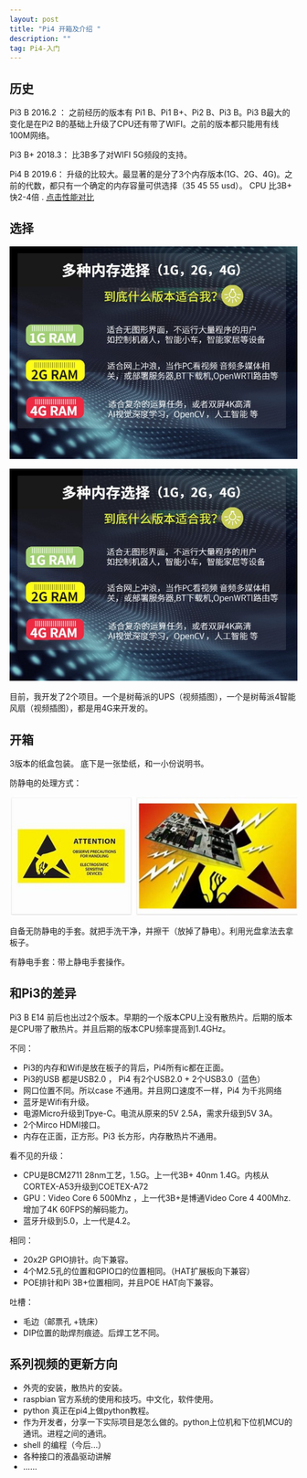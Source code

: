 ```yaml
---
layout: post
title: "Pi4 开箱及介绍 "
description: ""
tag: Pi4-入门 
---   
```




## 历史

Pi3 B 2016.2 ： 之前经历的版本有 Pi1 B、Pi1 B+、Pi2 B、Pi3 B。Pi3 B最大的变化是在Pi2 B的基础上升级了CPU还有带了WIFI。之前的版本都只能用有线100M网络。

Pi3 B+ 2018.3： 比3B多了对WIFI 5G频段的支持。

Pi4 B 2019.6： 升级的比较大。最显著的是分了3个内存版本(1G、2G、4G)。之前的代数，都只有一个确定的内存容量可供选择（35 45 55 usd）。 CPU 比3B+ 快2-4倍 . [点击性能对比](https://www.eefocus.com/mcu-dsp/444160/)



## 选择

![img](/images/sel.jpg)

<img src="/images/sel.JPG" >

目前，我开发了2个项目。一个是树莓派的UPS（视频插图），一个是树莓派4智能风扇（视频插图），都是用4G来开发的。



## 开箱

3版本的纸盒包装。 底下是一张垫纸，和一小份说明书。

防静电的处理方式：

![img](/images/esd.jpg)

自备无防静电的手套。就把手洗干净，并擦干（放掉了静电）。利用光盘拿法去拿板子。

有静电手套：带上静电手套操作。



## 和Pi3的差异

Pi3 B E14 前后也出过2个版本。早期的一个版本CPU上没有散热片。后期的版本是CPU带了散热片。并且后期的版本CPU频率提高到1.4GHz。



不同：

* Pi3的内存和Wifi是放在板子的背后，Pi4所有ic都在正面。
* Pi3的USB 都是USB2.0 ， Pi4 有2个USB2.0 + 2个USB3.0（蓝色）
* 网口位置不同。所以case 不通用。并且网口速度不一样，Pi4 为千兆网络
* 蓝牙是Wifi有升级。
* 电源Micro升级到Tpye-C。电流从原来的5V 2.5A，需求升级到5V 3A。
* 2个Mirco HDMI接口。
* 内存在正面，正方形。Pi3 长方形，内存散热片不通用。

看不见的升级：
  * CPU是BCM2711 28nm工艺，1.5G。上一代3B+ 40nm 1.4G。内核从CORTEX-A53升级到COETEX-A72
  * GPU：Video Core 6 500Mhz ，上一代3B+是博通Video Core 4 400Mhz.增加了4K 60FPS的解码能力。
  * 蓝牙升级到5.0，上一代是4.2。

相同：

* 20x2P GPIO排针。向下兼容。
* 4个M2.5孔的位置和GPIO口的位置相同。（HAT扩展板向下兼容）
* POE排针和Pi 3B+位置相同，并且POE HAT向下兼容。


吐槽：

* 毛边（邮票孔 +铣床）
* DIP位置的助焊剂痕迹。后焊工艺不同。



## 系列视频的更新方向

* 外壳的安装，散热片的安装。
* raspbian 官方系统的使用和技巧。中文化，软件使用。
* python 真正在pi4上做python教程。
* 作为开发者，分享一下实际项目是怎么做的。python上位机和下位机MCU的通讯。进程之间的通讯。
* shell 的编程（今后...）
* 各种接口的液晶驱动讲解
* ……

